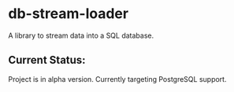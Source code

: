 # db-stream-loader
A library to stream data into a SQL database.

## Current Status:

Project is in alpha version.  Currently targeting PostgreSQL support.
